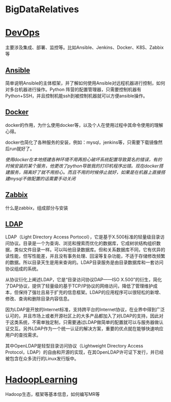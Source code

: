 # BigDataRelatives

# [DevOps](DevOps/README.md)

主要涉及集成、部署、监控等。比如Ansible、Jenkins、Docker、K8S、Zabbix等

## [Ansible](DevOps/Ansible/README.md)

简单说明Ansible的主体框架，并了解如何使用Ansible对远程机器进行控制，如何对多台机器进行操作。Python 阵营的配置管理器，只需要控制机器有Python+SSH，并且控制机能ssh到被控制机器就可以方便ansible操作。

## [Docker](DevOps/Docker/README.md)

docker的作用，为什么使用docker等，以及个人在使用过程中其命令使用的理解心得。

docker也简化了各种服务的安装，例如：mysql，jenkins等，只需要下载镜像然后run就好了。

*使用docker在本地搭建各种环境不用再担心破坏系统配置导致莫名的错误，有的时候安装的某个服务，他更改了python导致我的打印机程序出错。现在docker搭建服务，隔离好了就不用担心。而且不用的时候停止就好，如果是在机器上直接搭建mysql不做配置的话需要手动关闭*

## [Zabbix](DevOps/Zabbix/README.md)

什么是zabbix，组成部分与安装

## [LDAP](DevOps/LDAP/README.md)

LDAP（Light Directory Access Portocol），它是基于X.500标准的轻量级目录访问协议。目录是一个为查询、浏览和搜索而优化的数据库，它成树状结构组织数据，类似文件目录一样。可以叫他目录数据库。但和关系数据库不同，它有优异的读性能，但写性能差，并且没有事务处理、回滚等复杂功能，不适于存储修改频繁的数据。所以目录天生是用来查询的。LDAP目录服务是由目录数据库和一套访问协议组成的系统。

从协议衍化上阐述LDAP，它是“目录访问协议DAP——ISO X.500”的衍生，简化了DAP协议，提供了轻量级的基于TCP/IP协议的网络访问，降低了管理维护成本，但保持了强壮且易于扩充的信息框架。LDAP的应用程序可以很轻松的新增、修改、查询和删除目录内容信息。

因为LDAP是开放的Internet标准，支持跨平台的Internet协议，在业界中得到广泛认可的，并且市场上或者开源社区上的大多产品都加入了对LDAP的支持，因此对于这类系统，不需单独定制，只需要通过LDAP做简单的配置就可以与服务器做认证交互。另外LDAP作为一个统一认证的解决方案，重要的优点就在能够快速响应用户的查找需求。

其中OpenLDAP是轻型目录访问协议（Lightweight Directory Access Protocol，LDAP）的自由和开源的实现，在其OpenLDAP许可证下发行，并已经被包含在众多流行的Linux发行版中。

# [HadoopLearning](HadoopLearning/README.md)

Hadoop生态，框架等基本信息，如何编写MR等